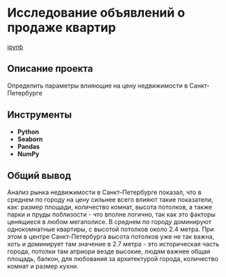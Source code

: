 # Исследование объявлений о продаже квартир

[ipynb](https://github.com/josephbaib/praktikum_da/blob/main/flats/flats_project.ipynb)

## Описание проекта

Определить параметры влияющие на цену недвижимости в Санкт-Петербурге

## Инструменты ##

- **Python**
- **Seaborn**
- **Pandas**
- **NumPy**

##

## Общий вывод

 Анализ рынка недвижимости в Санкт-Петербурге показал, что в среднем по городу на цену сильнее всего влияют такие показатели, как: размер площади, количество комнат, высота потолков, а также парки и пруды поблизости - что вполне логично, так как это факторы ценящиеся в любом мегаполисе. В среднем по городу доминируют однокомнатные квартиры, с высотой потолков около 2.4 метра. При этом в центре Санкт-Петербурга высота потолков уже не так важна, хоть и доминирует там значение в 2.7 метра - это историческая часть города, потолки там априори везде высокие, людям важнее общая площадь, балкон, для любования за архитектурой города, количество комнат и размер кухни.